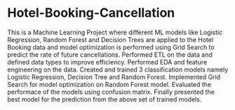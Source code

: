 # Hotel-Booking-Cancellation
This is a Machine Learning Project where different ML models like Logistic Regression, Random Forest and Decision Trees are applied to the Hotel Booking data and model optimization is performed using Grid Search to predict the rate of future cancellations.
Performed ETL on the data and defined data types to improve efficiency.
Performed EDA and feature engineering on the data.
Created and trained 3 classification models namely Logistic Regression, Decision Tree and Random Forest.
Implemented Grid Search for model optimization on Random Forest model.
Evaluated the performace of the models using confusion matrix.
Finally presented the best model for the prediction from the above set of trained models.
